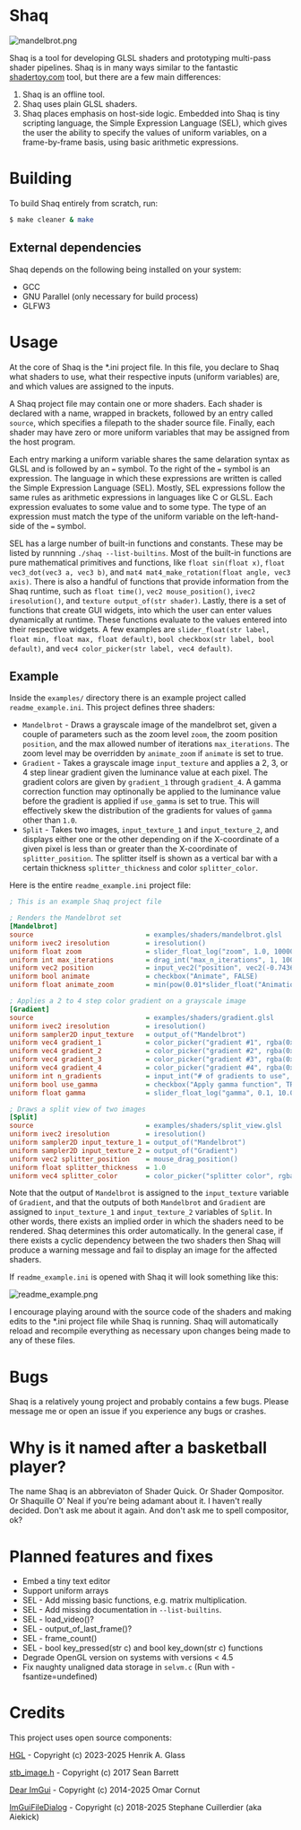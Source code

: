 # Shaq

![mandelbrot.png](https://github.com/henrikglass/shaq/blob/main/extras/images/mandelbrot.png?raw=true)

Shaq is a tool for developing GLSL shaders and prototyping multi-pass shader pipelines. Shaq is in many 
ways similar to the fantastic [shadertoy.com](https://shadertoy.com) tool, but there are a few main differences:

1. Shaq is an offline tool.
2. Shaq uses plain GLSL shaders.
3. Shaq places emphasis on host-side logic. Embedded into Shaq is tiny scripting language, the Simple
   Expression Language (SEL), which gives the user the ability to specify the values of uniform
   variables, on a frame-by-frame basis, using basic arithmetic expressions.

# Building
To build Shaq entirely from scratch, run:

```bash
$ make cleaner & make
```

## External dependencies
Shaq depends on the following being installed on your system:

* GCC
* GNU Parallel (only necessary for build process)
* GLFW3

# Usage
At the core of Shaq is the \*.ini project file. In this file, you declare to Shaq what shaders to use, what
their respective inputs (uniform variables) are, and which values are assigned to the inputs.

A Shaq project file may contain one or more shaders. Each shader is declared with a name, wrapped in brackets,
followed by an entry called `source`, which specifies a filepath to the shader source file. Finally, each shader
may have zero or more uniform variables that may be assigned from the host program.

Each entry marking a uniform variable shares the same delaration syntax as GLSL and is followed by an `=`
symbol. To the right of the `=` symbol is an expression. The language in which these expressions are written is
called the Simple Expression Language (SEL). Mostly, SEL expressions follow the same rules as arithmetic expressions
in languages like C or GLSL. Each expression evaluates to some value and to some type. The type of an expression
must match the type of the uniform variable on the left-hand-side of the `=` symbol.

SEL has a large number of built-in functions and constants. These may be listed by runnning `./shaq --list-builtins`.
Most of the built-in functions are pure mathematical primitives and functions, like `float sin(float x)`,
`float vec3_dot(vec3 a, vec3 b)`, and `mat4 mat4_make_rotation(float angle, vec3 axis)`. There is also a handful
of functions that provide information from the Shaq runtime, such as `float time()`, `vec2 mouse_position()`,
`ivec2 iresolution()`, and `texture output_of(str shader)`. Lastly, there is a set of functions that create
GUI widgets, into which the user can enter values dynamically at runtime. These functions evaluate to the
values entered into their respective widgets. A few examples are
`slider_float(str label, float min, float max, float default)`, `bool checkbox(str label, bool default)`, and
`vec4 color_picker(str label, vec4 default)`.

## Example
Inside the `examples/` directory there is an example project called `readme_example.ini`. This project
defines three shaders:

* `Mandelbrot` - Draws a grayscale image of the mandelbrot set, given a couple of parameters such as the zoom
  level `zoom`, the zoom position `position`, and the max allowed number of iterations `max_iterations`. The
  zoom level may be overridden by `animate_zoom` if `animate` is set to true.
* `Gradient` - Takes a grayscale image `input_texture` and applies a 2, 3, or 4 step linear gradient given the
  luminance value at each pixel. The gradient colors are given by `gradient_1` through `gradient_4`. A gamma
  correction function may optinonally be applied to the luminance value before the gradient is applied if
  `use_gamma` is set to true. This will effectively skew the distribution of the gradients for values of
  `gamma` other than `1.0`.
* `Split` - Takes two images, `input_texture_1` and `input_texture_2`, and displays either one or the other
  depending on if the X-coordinate of a given pixel is less than or greater than the X-coordinate of
  `splitter_position`. The splitter itself is shown as a vertical bar with a certain thickness
  `splitter_thickness` and color `splitter_color`.

Here is the entire `readme_example.ini` project file:

```ini
; This is an example Shaq project file

; Renders the Mandelbrot set
[Mandelbrot]
source                            = examples/shaders/mandelbrot.glsl
uniform ivec2 iresolution         = iresolution()
uniform float zoom                = slider_float_log("zoom", 1.0, 1000000.0, 1.0)
uniform int max_iterations        = drag_int("max_n_iterations", 1, 1000, 192)
uniform vec2 position             = input_vec2("position", vec2(-0.74364, 0.13182))
uniform bool animate              = checkbox("Animate", FALSE)
uniform float animate_zoom        = min(pow(0.01*slider_float("Animation Speed", 0.01, 10.0, 1.0)*time() + 1.0, 10.0), 1000000.0)

; Applies a 2 to 4 step color gradient on a grayscale image
[Gradient]
source                            = examples/shaders/gradient.glsl
uniform ivec2 iresolution         = iresolution()
uniform sampler2D input_texture   = output_of("Mandelbrot")
uniform vec4 gradient_1           = color_picker("gradient #1", rgba(0x1E1E1EFF))
uniform vec4 gradient_2           = color_picker("gradient #2", rgba(0x353A87FF))
uniform vec4 gradient_3           = color_picker("gradient #3", rgba(0xD900FFFF))
uniform vec4 gradient_4           = color_picker("gradient #4", rgba(0xFFFFFFFF))
uniform int n_gradients           = input_int("# of gradients to use", 4)
uniform bool use_gamma            = checkbox("Apply gamma function", TRUE)
uniform float gamma               = slider_float_log("gamma", 0.1, 10.0, PHI)

; Draws a split view of two images
[Split]
source                            = examples/shaders/split_view.glsl
uniform ivec2 iresolution         = iresolution()
uniform sampler2D input_texture_1 = output_of("Mandelbrot")
uniform sampler2D input_texture_2 = output_of("Gradient")
uniform vec2 splitter_position    = mouse_drag_position()
uniform float splitter_thickness  = 1.0
uniform vec4 splitter_color       = color_picker("splitter color", rgba(0xA02010FF))
```

Note that the output of `Mandelbrot` is assigned to the `input_texture` variable of `Gradient`, and that the
outputs of both `Mandelbrot` and `Gradient` are assigned to `input_texture_1` and `input_texture_2` variables 
of `Split`. In other words, there exists an implied order in which the shaders need to be rendered. Shaq determines 
this order automatically. In the general case, if there exists a cyclic dependency between the two shaders then 
Shaq will produce a warning message and fail to display an image for the affected shaders.

If `readme_example.ini` is opened with Shaq it will look something like this:

![readme_example.png](https://github.com/henrikglass/shaq/blob/main/extras/images/readme_example.png?raw=true)

I encourage playing around with the source code of the shaders and making edits to the \*.ini project file
while Shaq is running. Shaq will automatically reload and recompile everything as necessary upon changes being
made to any of these files.

# Bugs
Shaq is a relatively young project and probably contains a few bugs. Please message me or open an issue if you
experience any bugs or crashes.

# Why is it named after a basketball player?
The name Shaq is an abbreviaton of Shader Quick. Or Shader Qompositor. Or Shaquille O' Neal if you're
being adamant about it. I haven't really decided. Don't ask me about it again. And don't ask me to
spell compositor, ok?

# Planned features and fixes

* Embed a tiny text editor
* Support uniform arrays
* SEL - Add missing basic functions, e.g. matrix multiplication.
* SEL - Add missing documentation in `--list-builtins`.
* SEL - load\_video()?
* SEL - output\_of\_last\_frame()?
* SEL - frame\_count()
* SEL - bool key_pressed(str c) and bool key_down(str c) functions
* Degrade OpenGL version on systems with versions < 4.5
* Fix naughty unaligned data storage in `selvm.c` (Run with -fsantize=undefined)

# Credits
This project uses open source components:

[HGL](https://github.com/henrikglass) - Copyright (c) 2023-2025 Henrik A. Glass

[stb\_image.h](https://github.com/nothings/stb/blob/master/stb_image.h) - Copyright (c) 2017 Sean Barrett

[Dear ImGui](https://github.com/ocornut/imgui) - Copyright (c) 2014-2025 Omar Cornut

[ImGuiFileDialog](https://github.com/aiekick/ImGuiFileDialog) - Copyright (c) 2018-2025 Stephane Cuillerdier (aka Aiekick)

